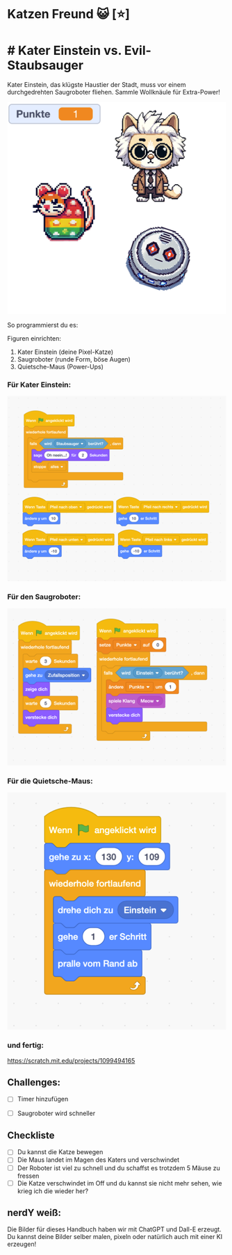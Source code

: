 
# Katzen Freund 😺 [⭐]

# # Kater Einstein vs. Evil-Staubsauger

Kater Einstein, das klügste Haustier der Stadt, muss vor einem durchgedrehten Saugroboter fliehen. Sammle Wollknäule für Extra-Power!

![03-Figuren](screenshots/03-Figuren.png)

So programmierst du es:

Figuren einrichten:

1. Kater Einstein (deine Pixel-Katze)
2. Saugroboter (runde Form, böse Augen)
3. Quietsche-Maus (Power-Ups)

### Für Kater Einstein:

![03-Programm Einstein](screenshots/03-ProgrammEinstein.png)

### Für den Saugroboter:

![03-Programm Maus](screenshots/03-ProgrammMaus.png)

### Für die Quietsche-Maus:

![03-Programm Sauger](screenshots/03-ProgrammSauger.png)

### und fertig:

https://scratch.mit.edu/projects/1099494165


## Challenges:

- [ ] Timer hinzufügen
- [ ] Saugroboter wird schneller


## Checkliste

- [ ] Du kannst die Katze bewegen
- [ ] Die Maus landet im Magen des Katers und verschwindet
- [ ] Der Roboter ist viel zu schnell und du schaffst es trotzdem 5 Mäuse zu fressen
- [ ] Die Katze verschwindet im Off und du kannst sie nicht mehr sehen, wie krieg ich die wieder her? 

## nerdY weiß:
Die Bilder für dieses Handbuch haben wir mit ChatGPT und Dall-E erzeugt. Du kannst deine Bilder selber malen, pixeln oder natürlich auch mit einer KI erzeugen!
